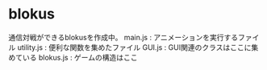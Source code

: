 # blokus

通信対戦ができるblokusを作成中。
main.js : アニメーションを実行するファイル
utility.js : 便利な関数を集めたファイル
GUI.js : GUI関連のクラスはここに集めている
blokus.js : ゲームの構造はここ
